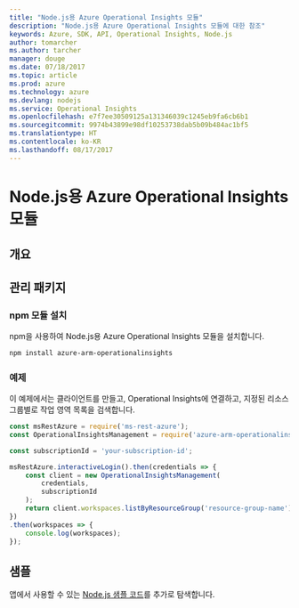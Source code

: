 ```yaml
---
title: "Node.js용 Azure Operational Insights 모듈"
description: "Node.js용 Azure Operational Insights 모듈에 대한 참조"
keywords: Azure, SDK, API, Operational Insights, Node.js
author: tomarcher
ms.author: tarcher
manager: douge
ms.date: 07/18/2017
ms.topic: article
ms.prod: azure
ms.technology: azure
ms.devlang: nodejs
ms.service: Operational Insights
ms.openlocfilehash: e7f7ee30509125a131346039c1245eb9fa6cb6b1
ms.sourcegitcommit: 9974b43899e98df10253738dab5b09b484ac1bf5
ms.translationtype: HT
ms.contentlocale: ko-KR
ms.lasthandoff: 08/17/2017
---
```

# <a name="azure-operational-insights-modules-for-nodejs"></a>Node.js용 Azure Operational Insights 모듈

## <a name="overview"></a>개요

## <a name="management-package"></a>관리 패키지

### <a name="install-the-npm-module"></a>npm 모듈 설치

npm을 사용하여 Node.js용 Azure Operational Insights 모듈을 설치합니다.

```bash
npm install azure-arm-operationalinsights
```

### <a name="example"></a>예제 

이 예제에서는 클라이언트를 만들고, Operational Insights에 연결하고, 지정된 리소스 그룹별로 작업 영역 목록을 검색합니다.

```javascript
const msRestAzure = require('ms-rest-azure');
const OperationalInsightsManagement = require('azure-arm-operationalinsights');

const subscriptionId = 'your-subscription-id';

msRestAzure.interactiveLogin().then(credentials => {
    const client = new OperationalInsightsManagement(
        credentials,
        subscriptionId
    );
    return client.workspaces.listByResourceGroup('resource-group-name');
})
.then(workspaces => {
    console.log(workspaces);
});
``` 

## <a name="samples"></a>샘플

앱에서 사용할 수 있는 [Node.js 샘플 코드](https://azure.microsoft.com/resources/samples/?platform=nodejs)를 추가로 탐색합니다.
